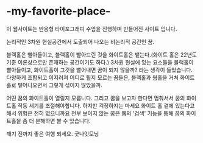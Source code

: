 # -my-favorite-place-

<!doctype html>

이 웹사이트는 반응형 타이포그래피 수업을 진행하며 만들어진 사이트 입니다.


논리적인 3차원 현실공간에서 도출되어 나오는 비논리적 공간인 꿈.

블랙홀은 빨아들이고, 블랙홀이 빨아드린 것을 화이트홀은 뱉는다.(화이트 홀은 22년도 기준 이론상으로만 존재하는 공간이기도 하다.)
3차원 현실에 있는 요소들을 블랙홀이 빨아들이고, 화이트홀이 그것을 뱉어내면 꿈이 되지 않을까? 라는 생각이 들었습니다. 
다양하게 조합되고 이지러져 어디로 튈지 모르는 꿈들은, 블랙홀과 웜홀을 거쳐 화이트홀로 뱉어나오면서 그렇게 섞이지 않았을까.

어떤 꿈의 화이트홀이 열릴지 모릅니다. 그리고 꿈을 보고자 한다면 멈춰서서 꿈의 화이트홀 작동 세기를 조절해야합니다.
하지만 걱정하지는 마세요 화이트 홀 곁에 있는다고 해서 위험은 전혀 없으니까요
전부 보이지 않는 꿈은 웹의 '검색' 기능을 통해 꿈의 화이트홀을 좀 더 분해하면 볼 수 있습니다.

깨기 전까지 좋은 여행 되세요. 굿나잇모닝

